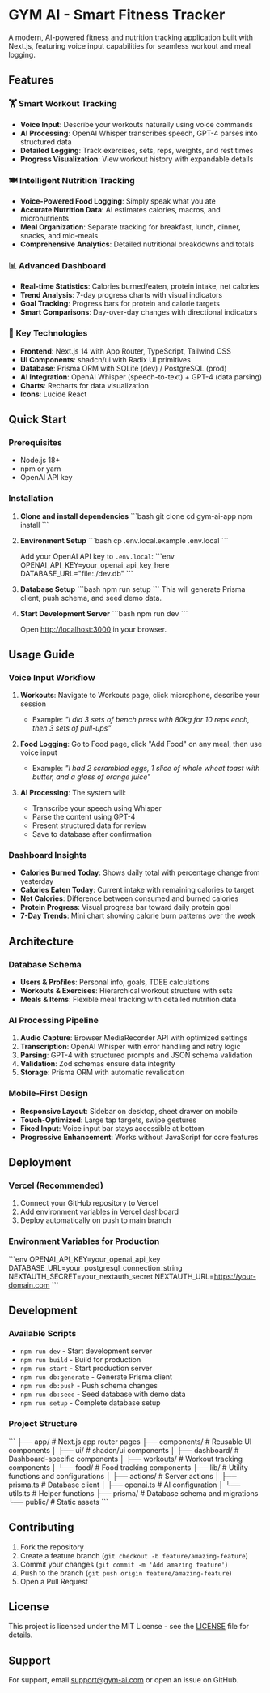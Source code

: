 # GYM AI - Smart Fitness Tracker

A modern, AI-powered fitness and nutrition tracking application built with Next.js, featuring voice input capabilities for seamless workout and meal logging.

## Features

### 🏋️ Smart Workout Tracking
- **Voice Input**: Describe your workouts naturally using voice commands
- **AI Processing**: OpenAI Whisper transcribes speech, GPT-4 parses into structured data
- **Detailed Logging**: Track exercises, sets, reps, weights, and rest times
- **Progress Visualization**: View workout history with expandable details

### 🍽️ Intelligent Nutrition Tracking
- **Voice-Powered Food Logging**: Simply speak what you ate
- **Accurate Nutrition Data**: AI estimates calories, macros, and micronutrients
- **Meal Organization**: Separate tracking for breakfast, lunch, dinner, snacks, and mid-meals
- **Comprehensive Analytics**: Detailed nutritional breakdowns and totals

### 📊 Advanced Dashboard
- **Real-time Statistics**: Calories burned/eaten, protein intake, net calories
- **Trend Analysis**: 7-day progress charts with visual indicators
- **Goal Tracking**: Progress bars for protein and calorie targets
- **Smart Comparisons**: Day-over-day changes with directional indicators

### 🎯 Key Technologies
- **Frontend**: Next.js 14 with App Router, TypeScript, Tailwind CSS
- **UI Components**: shadcn/ui with Radix UI primitives
- **Database**: Prisma ORM with SQLite (dev) / PostgreSQL (prod)
- **AI Integration**: OpenAI Whisper (speech-to-text) + GPT-4 (data parsing)
- **Charts**: Recharts for data visualization
- **Icons**: Lucide React

## Quick Start

### Prerequisites
- Node.js 18+ 
- npm or yarn
- OpenAI API key

### Installation

1. **Clone and install dependencies**
   \`\`\`bash
   git clone <repository-url>
   cd gym-ai-app
   npm install
   \`\`\`

2. **Environment Setup**
   \`\`\`bash
   cp .env.local.example .env.local
   \`\`\`
   
   Add your OpenAI API key to `.env.local`:
   \`\`\`env
   OPENAI_API_KEY=your_openai_api_key_here
   DATABASE_URL="file:./dev.db"
   \`\`\`

3. **Database Setup**
   \`\`\`bash
   npm run setup
   \`\`\`
   This will generate Prisma client, push schema, and seed demo data.

4. **Start Development Server**
   \`\`\`bash
   npm run dev
   \`\`\`
   
   Open [http://localhost:3000](http://localhost:3000) in your browser.

## Usage Guide

### Voice Input Workflow

1. **Workouts**: Navigate to Workouts page, click microphone, describe your session
   - Example: *"I did 3 sets of bench press with 80kg for 10 reps each, then 3 sets of pull-ups"*

2. **Food Logging**: Go to Food page, click "Add Food" on any meal, then use voice input
   - Example: *"I had 2 scrambled eggs, 1 slice of whole wheat toast with butter, and a glass of orange juice"*

3. **AI Processing**: The system will:
   - Transcribe your speech using Whisper
   - Parse the content using GPT-4
   - Present structured data for review
   - Save to database after confirmation

### Dashboard Insights

- **Calories Burned Today**: Shows daily total with percentage change from yesterday
- **Calories Eaten Today**: Current intake with remaining calories to target
- **Net Calories**: Difference between consumed and burned calories
- **Protein Progress**: Visual progress bar toward daily protein goal
- **7-Day Trends**: Mini chart showing calorie burn patterns over the week

## Architecture

### Database Schema
- **Users & Profiles**: Personal info, goals, TDEE calculations
- **Workouts & Exercises**: Hierarchical workout structure with sets
- **Meals & Items**: Flexible meal tracking with detailed nutrition data

### AI Processing Pipeline
1. **Audio Capture**: Browser MediaRecorder API with optimized settings
2. **Transcription**: OpenAI Whisper with error handling and retry logic
3. **Parsing**: GPT-4 with structured prompts and JSON schema validation
4. **Validation**: Zod schemas ensure data integrity
5. **Storage**: Prisma ORM with automatic revalidation

### Mobile-First Design
- **Responsive Layout**: Sidebar on desktop, sheet drawer on mobile
- **Touch-Optimized**: Large tap targets, swipe gestures
- **Fixed Input**: Voice input bar stays accessible at bottom
- **Progressive Enhancement**: Works without JavaScript for core features

## Deployment

### Vercel (Recommended)
1. Connect your GitHub repository to Vercel
2. Add environment variables in Vercel dashboard
3. Deploy automatically on push to main branch

### Environment Variables for Production
\`\`\`env
OPENAI_API_KEY=your_openai_api_key
DATABASE_URL=your_postgresql_connection_string
NEXTAUTH_SECRET=your_nextauth_secret
NEXTAUTH_URL=https://your-domain.com
\`\`\`

## Development

### Available Scripts
- `npm run dev` - Start development server
- `npm run build` - Build for production
- `npm run start` - Start production server
- `npm run db:generate` - Generate Prisma client
- `npm run db:push` - Push schema changes
- `npm run db:seed` - Seed database with demo data
- `npm run setup` - Complete database setup

### Project Structure
\`\`\`
├── app/                 # Next.js app router pages
├── components/          # Reusable UI components
│   ├── ui/             # shadcn/ui components
│   ├── dashboard/      # Dashboard-specific components
│   ├── workouts/       # Workout tracking components
│   └── food/           # Food tracking components
├── lib/                # Utility functions and configurations
│   ├── actions/        # Server actions
│   ├── prisma.ts       # Database client
│   ├── openai.ts       # AI configuration
│   └── utils.ts        # Helper functions
├── prisma/             # Database schema and migrations
└── public/             # Static assets
\`\`\`

## Contributing

1. Fork the repository
2. Create a feature branch (`git checkout -b feature/amazing-feature`)
3. Commit your changes (`git commit -m 'Add amazing feature'`)
4. Push to the branch (`git push origin feature/amazing-feature`)
5. Open a Pull Request

## License

This project is licensed under the MIT License - see the [LICENSE](LICENSE) file for details.

## Support

For support, email support@gym-ai.com or open an issue on GitHub.
